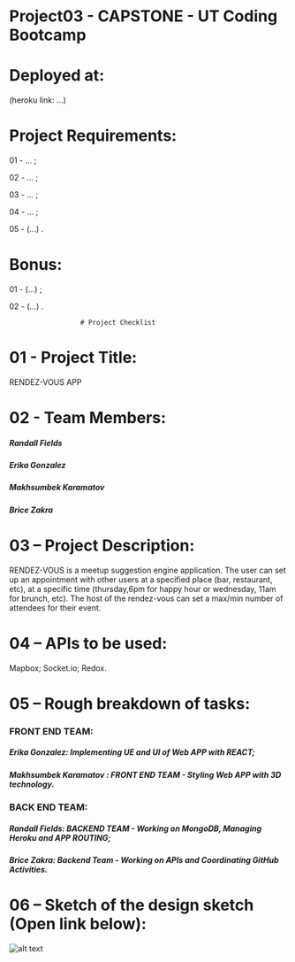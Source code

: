 
# Project03 - CAPSTONE - UT Coding Bootcamp




# Deployed at: 

(heroku link: ...)




# Project Requirements:


 01 - ... ;

 02 - ... ;

 03 - ... ;

 04 - ... ;

 05 - (...) .







# Bonus:


 01 - (...) ;

 02 - (...) .





                      # Project Checklist



# 01 - Project Title: 

RENDEZ-VOUS APP


# 02 - Team Members:

##### Randall Fields
##### Erika Gonzalez
##### Makhsumbek Karamatov
##### Brice Zakra


# 03 – Project Description:

RENDEZ-VOUS is a meetup suggestion engine application. The user can set up an appointment with other users at a specified place (bar, restaurant, etc), at a specific time (thursday,6pm for happy hour or wednesday, 11am for brunch, etc). The host of the rendez-vous can set a max/min number of attendees for their event.



# 04 – APIs to be used:

Mapbox; 
Socket.io;
Redox.



# 05 – Rough breakdown of tasks:

### FRONT END TEAM:

##### Erika Gonzalez: Implementing UE and UI of Web APP with REACT;
##### Makhsumbek Karamatov : FRONT END TEAM - Styling Web APP with 3D technology.

### BACK END TEAM:

##### Randall Fields: BACKEND TEAM - Working on MongoDB, Managing Heroku and APP ROUTING;
##### Brice Zakra: Backend Team - Working on APIs and Coordinating GitHub Activities.



# 06 – Sketch of the design sketch (Open link below):

![alt text](...)








